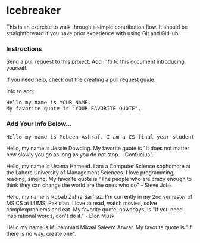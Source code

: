 # Icebreaker

This is an exercise to walk through a simple contribution flow. It should be straightforward if you have prior experience with using Git and GitHub.

### Instructions
Send a pull request to this project. Add info to this document introducing yourself.

If you need help, check out the [creating a pull request guide](../contributing/CreatingAPullRequest.md).

Info to add:

<pre>
Hello my name is YOUR_NAME.
My favorite quote is "YOUR_FAVORITE_QUOTE".
</pre>

### Add Your Info Below...


<pre>
Hello my name is Mobeen Ashraf. I am a CS final year student. I like to code in various technologies and am not particularly aligned to any 1 language or technology. I like to learn and experiment with new things. My favorite quote is "Work is the best antidote to sorrows - Sherlock Holmes ".
</pre>


Hello, my name is Jessie Dowding.
My favorite quote is "It does not matter how slowly you go as long as you do not stop. - Confucius".

Hello, my name is Usama Hameed.
I am a Computer Science sophomore at the Lahore University of Management Sciences. I love programming, reading, singing. My favorite quote is "The people who are crazy enough to think they can change the world are the ones who do" - Steve Jobs

Hello, my name is Rubab Zahra Sarfraz. I'm currently in my 2nd semester of MS CS at LUMS, Pakistan. I love to read, watch movies, solve complexproblems and eat. My favorite quote, nowadays, is "If you need inspirational words, don't do it." - Elon Musk 

Hello my name is Muhammad Mikaal Saleem Anwar.
My favorite quote is "If there is no way, create one".

